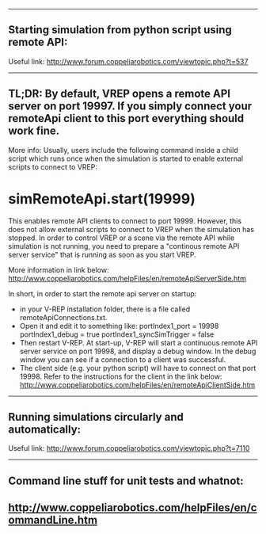 --------------------------------------------------
Starting simulation from python script using remote API:
--------------------------------------------------
Useful link:
http://www.forum.coppeliarobotics.com/viewtopic.php?t=537

----------------------------------------------------
TL;DR:
By default, VREP opens a remote API server on port 19997.
If you simply connect your remoteApi client to this port everything should work fine.
----------------------------------------------------

More info:
Usually, users include the following command inside a child script which runs once when the simulation is started to enable external scripts to connect to VREP:

# simRemoteApi.start(19999)

This enables remote API clients to connect to port 19999.
However, this does not allow external scripts to connect to VREP when the simulation has stopped. In order to control VREP or a scene via the remote API while simulation is not running, you need to prepare a "continous remote API server service" that is running as soon as you start VREP.

More information in link below:
http://www.coppeliarobotics.com/helpFiles/en/remoteApiServerSide.htm

In short, in order to start the remote api server on startup:
- in your V-REP installation folder, there is a file called remoteApiConnections.txt.
- Open it and edit it to something like:
    portIndex1_port 		= 19998
    portIndex1_debug 		= true
    portIndex1_syncSimTrigger 	= false
- Then restart V-REP. At start-up, V-REP will start a continuous remote API server service on port 19998, and display a debug window. In the debug window you can see if a connection to a client was successful.
- The client side (e.g. your python script) will have to connect on that port 19998. Refer to the instructions for the client in the link below:
http://www.coppeliarobotics.com/helpFiles/en/remoteApiClientSide.htm

--------------------------------------------------
Running simulations circularly and automatically:
--------------------------------------------------
Useful link: 
http://www.forum.coppeliarobotics.com/viewtopic.php?t=7110

-------------------------------------------------
Command line stuff for unit tests and whatnot:
-------------------------------------------------
http://www.coppeliarobotics.com/helpFiles/en/commandLine.htm
-------------------------------------------------
